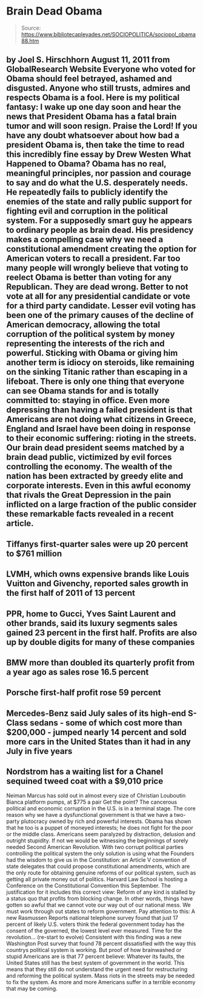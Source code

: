 # Brain Dead Obama

> Source: https://www.bibliotecapleyades.net/SOCIOPOLITICA/sociopol_obama88.htm

by
Joel S. Hirschhorn
August 11, 2011
from
GlobalResearch Website
Everyone who voted for
Obama should feel betrayed, ashamed and disgusted.
Anyone who still trusts, admires and respects Obama is a fool.
Here is my
political fantasy:
I wake up one day soon and hear the news that President
Obama has a fatal brain tumor and will soon resign. Praise the Lord!
If you have any doubt whatsoever about how bad a president Obama is, then
take the time to read this incredibly fine essay by Drew Westen What
Happened to Obama?
Obama has no real, meaningful principles, nor passion and courage to say and
do what the U.S. desperately needs.
He repeatedly fails to publicly identify
the enemies of the state and rally public support for fighting evil and
corruption in the political system. For a supposedly smart guy he appears to
ordinary people as brain dead. His presidency makes a compelling case why we
need a constitutional amendment creating the option for American voters to
recall a president.
Far too many people will wrongly believe that voting to reelect Obama is
better than voting for any Republican. They are dead wrong. Better to not
vote at all for any presidential candidate or vote for a third party
candidate. Lesser evil voting has been one of the primary causes of the
decline of American democracy, allowing the total corruption of the
political system by money representing the interests of the rich and
powerful.
Sticking with Obama or giving him another term is idiocy on steroids, like
remaining on the sinking Titanic rather than escaping in a lifeboat.
There is only one thing that everyone can see Obama stands for and is
totally committed to: staying in office.
Even more depressing than having a failed president is that Americans are
not doing what citizens in Greece, England and Israel have been doing in
response to their economic suffering: rioting in the streets. Our brain dead
president seems matched by a brain dead public, victimized by evil forces
controlling the economy.
The wealth of the nation has been extracted by
greedy elite and corporate interests.
Even in this awful economy that rivals
the Great Depression in the pain inflicted on a large fraction of the public
consider these remarkable facts revealed in a
recent article.
-
Tiffanys first-quarter sales were up 20
percent to $761 million
-
LVMH,
which owns expensive brands like Louis Vuitton and Givenchy, reported sales
growth in the first half of 2011 of 13 percent
-
PPR, home to Gucci, Yves
Saint Laurent and other brands, said its luxury segments sales gained 23
percent in the first half. Profits are also up by double digits for many of
these companies
-
BMW more than doubled its quarterly profit from a year ago as sales rose
16.5 percent
-
Porsche first-half profit rose 59 percent
-
Mercedes-Benz
said July sales of its high-end S-Class sedans - some of which cost more
than $200,000 - jumped nearly 14 percent and sold more cars in the United
States than it had in any July in five years
-
Nordstrom has a waiting list for a Chanel sequined tweed coat with a $9,010
price
-
Neiman Marcus has sold out in almost every size of Christian Louboutin
Bianca platform pumps, at $775 a pair
Get the point?
The cancerous political and economic corruption in the
U.S. is
in a terminal stage.
The core reason why we have a dysfunctional government
is that we have a two-party plutocracy owned by rich and powerful interests.
Obama has shown that he too is a puppet of moneyed interests; he does not
fight for the poor or the middle class.
Americans seem paralyzed by distraction, delusion and outright stupidity.
If
not we would be witnessing the beginnings of sorely needed Second American
Revolution.
With two corrupt political parties controlling the political
system the only solution is using what the Founders had the wisdom to give
us in the Constitution:
an
Article V convention of state delegates that
could propose constitutional amendments, which are the only route for
obtaining genuine reforms of our political system, such as getting all
private money out of politics.
Harvard Law School is hosting a
Conference on the Constitutional Convention
this September.
The justification for it includes this correct view:
Reform
of any kind is stalled by a status quo that profits from blocking change.
In other words, things have gotten so awful that we cannot vote our way out
of our national mess. We must work through out states to reform government.
Pay attention to this:
A
new Rasmussen Reports national telephone survey
found that just 17 percent of likely U.S. voters think the federal government
today has the consent of the governed, the lowest level ever measured.
Time for the revolution... (re-start
to evolve)
Consistent with this finding was a
new Washington Post survey that found 78
percent dissatisfied with the way this countrys political system is
working.
But proof of how brainwashed or stupid Americans are is that 77
percent believe:
Whatever its faults, the United States still has the
best
system of government in the world.
This means that they still do not
understand the urgent need for restructuring and reforming the political
system. Mass riots in the streets may be needed to fix the system.
As more
and more Americans suffer in a terrible economy that may be coming.
